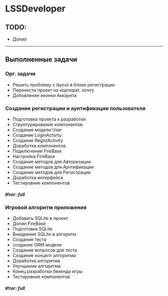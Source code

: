 # LSSDeveloper
## TODO:
- Допил
-------------------------------------------------

## Выполненные задачи
### Орг. задачи
- Решить проблему с layout в блоке регистрации
- Перенести проект на корпорат. почту
- Добовление иконки Аккаунта

### Создание регистрации и аунтификации пользователя
- Подготовка проекта к разработки
- Структурирование компонентов
- Создание модели User
- Создание LoginActivity
- Создание RegistActivity
- Доработка компонентов
- Подключение FireBase
- Настройка FireBase
- Создание методов для Авторизации
- Создание методов для Аунтификации
- Создание методов для Регистрации
- Доработка интерфейса
- Тестировние компонентов
##### Итог: full

### Игровой алгоритм приложения
- Добавить SQLite в проект
- Допил FireBase
- Подготовка SQLite
- Внедрение SQLite в алгоритм
- Создание теста
- создание ORM модели 
- Создание вопросов для теста
- Создание концепт алгоритма
- Доработка алгоритма
- Улучшение алгоритма
- Конец разработки бекенда игры
- Тестировние компонентов
##### Итог: full

